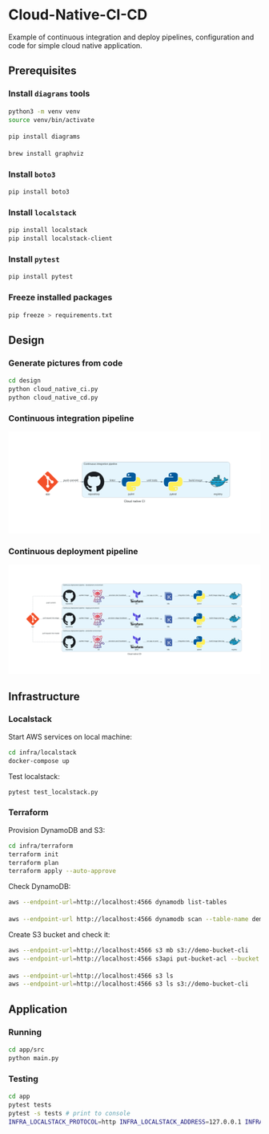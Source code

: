 # Cloud-Native-CI-CD

Example of continuous integration and deploy pipelines, configuration and code for simple cloud native application.

## Prerequisites

### Install ``diagrams`` tools

```bash
python3 -m venv venv
source venv/bin/activate

pip install diagrams

brew install graphviz
```

### Install ``boto3``

```bash
pip install boto3
```

### Install ``localstack``

```bash
pip install localstack
pip install localstack-client
```

### Install ``pytest``

```bash
pip install pytest
```

### Freeze installed packages

```bash
pip freeze > requirements.txt
```

## Design

### Generate pictures from code

```bash
cd design
python cloud_native_ci.py
python cloud_native_cd.py
```

### Continuous integration pipeline

![Continuous integration pipeline](design/cloud_native_ci.png "Continuous integration pipeline")

### Continuous deployment pipeline

![Continuous deployment pipeline](design/cloud_native_cd.png "Continuous deployment pipeline")

## Infrastructure

### Localstack

Start AWS services on local machine:

```bash
cd infra/localstack
docker-compose up
```

Test localstack:

```bash
pytest test_localstack.py
```

### Terraform

Provision DynamoDB and S3:

```bash
cd infra/terraform
terraform init
terraform plan
terraform apply --auto-approve
```

Check DynamoDB:

```bash
aws --endpoint-url=http://localhost:4566 dynamodb list-tables

aws --endpoint-url http://localhost:4566 dynamodb scan --table-name demo-dynamodb-tf
```

Create S3 bucket and check it:

```bash
aws --endpoint-url=http://localhost:4566 s3 mb s3://demo-bucket-cli
aws --endpoint-url=http://localhost:4566 s3api put-bucket-acl --bucket demo-bucket-cli --acl public-read

aws --endpoint-url=http://localhost:4566 s3 ls
aws --endpoint-url=http://localhost:4566 s3 ls s3://demo-bucket-cli
```

## Application

### Running

```bash
cd app/src
python main.py
```

### Testing

```bash
cd app
pytest tests
pytest -s tests # print to console
INFRA_LOCALSTACK_PROTOCOL=http INFRA_LOCALSTACK_ADDRESS=127.0.0.1 INFRA_LOCALSTACK_PORT=4566 pytest tests
```